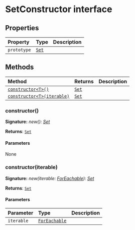 # SetConstructor interface










## Properties

| Property	   | Type	| Description|
|:-------------|:-------|:-----------|
|`prototype`      | [`Set`](../es6-collections/set.md)<any> |  |




## Methods

| Method	   |  Returns	| Description|
|:-------------|:-------|:-----------|
|[`constructor<T>()`](#constructor<t>)      | [`Set`](../es6-collections/set.md)<T> |  |
|[`constructor<T>(iterable)`](#constructor<t>iterable)      | [`Set`](../es6-collections/set.md)<T> |  |




### constructor<T>()



**Signature:** _new<T>(): [Set](../es6-collections/set.md)<T>_

**Returns**: [`Set`](../es6-collections/set.md)<T>



#### Parameters
None


### constructor<T>(iterable)



**Signature:** _new<T>(iterable: [ForEachable](../es6-collections/foreachable.md)<T>): [Set](../es6-collections/set.md)<T>_

**Returns**: [`Set`](../es6-collections/set.md)<T>



#### Parameters


| Parameter	   | Type    | Description |
|:-------------|:---------------|:------------|
| `iterable`    | [`ForEachable`](../es6-collections/foreachable.md)<T> |  |

